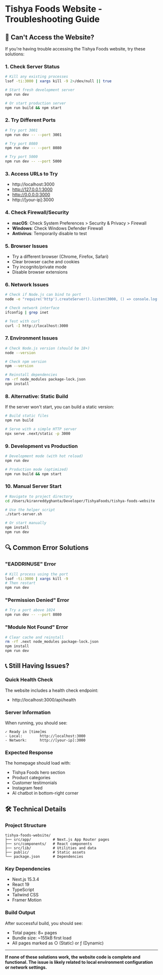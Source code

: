 # Tishya Foods Website - Troubleshooting Guide

## 🚨 **Can't Access the Website?**

If you're having trouble accessing the Tishya Foods website, try these solutions:

### **1. Check Server Status**
```bash
# Kill any existing processes
lsof -ti:3000 | xargs kill -9 2>/dev/null || true

# Start fresh development server
npm run dev

# Or start production server
npm run build && npm start
```

### **2. Try Different Ports**
```bash
# Try port 3001
npm run dev -- --port 3001

# Try port 8080
npm run dev -- --port 8080

# Try port 5000
npm run dev -- --port 5000
```

### **3. Access URLs to Try**
- http://localhost:3000
- http://127.0.0.1:3000
- http://0.0.0.0:3000
- http://[your-ip]:3000

### **4. Check Firewall/Security**
- **macOS**: Check System Preferences > Security & Privacy > Firewall
- **Windows**: Check Windows Defender Firewall
- **Antivirus**: Temporarily disable to test

### **5. Browser Issues**
- Try a different browser (Chrome, Firefox, Safari)
- Clear browser cache and cookies
- Try incognito/private mode
- Disable browser extensions

### **6. Network Issues**
```bash
# Check if Node.js can bind to port
node -e "require('http').createServer().listen(3000, () => console.log('Port 3000 OK'))"

# Check network interface
ifconfig | grep inet

# Test with curl
curl -I http://localhost:3000
```

### **7. Environment Issues**
```bash
# Check Node.js version (should be 18+)
node --version

# Check npm version
npm --version

# Reinstall dependencies
rm -rf node_modules package-lock.json
npm install
```

### **8. Alternative: Static Build**
If the server won't start, you can build a static version:
```bash
# Build static files
npm run build

# Serve with a simple HTTP server
npx serve .next/static -p 3000
```

### **9. Development vs Production**
```bash
# Development mode (with hot reload)
npm run dev

# Production mode (optimized)
npm run build && npm start
```

### **10. Manual Server Start**
```bash
# Navigate to project directory
cd /Users/kiranreddyghanta/Developer/TishyaFoods/tishya-foods-website

# Use the helper script
./start-server.sh

# Or start manually
npm install
npm run dev
```

## 🔍 **Common Error Solutions**

### **"EADDRINUSE" Error**
```bash
# Kill process using the port
lsof -ti:3000 | xargs kill -9
# Then restart
npm run dev
```

### **"Permission Denied" Error**
```bash
# Try a port above 1024
npm run dev -- --port 8080
```

### **"Module Not Found" Error**
```bash
# Clear cache and reinstall
rm -rf .next node_modules package-lock.json
npm install
npm run dev
```

## 📞 **Still Having Issues?**

### **Quick Health Check**
The website includes a health check endpoint:
- http://localhost:3000/api/health

### **Server Information**
When running, you should see:
```
✓ Ready in [time]ms
- Local:        http://localhost:3000
- Network:      http://[your-ip]:3000
```

### **Expected Response**
The homepage should load with:
- Tishya Foods hero section
- Product categories
- Customer testimonials
- Instagram feed
- AI chatbot in bottom-right corner

## 🛠️ **Technical Details**

### **Project Structure**
```
tishya-foods-website/
├── src/app/          # Next.js App Router pages
├── src/components/   # React components
├── src/lib/          # Utilities and data
├── public/           # Static assets
└── package.json      # Dependencies
```

### **Key Dependencies**
- Next.js 15.3.4
- React 19
- TypeScript
- Tailwind CSS
- Framer Motion

### **Build Output**
After successful build, you should see:
- Total pages: 8+ pages
- Bundle size: ~155kB first load
- All pages marked as ○ (Static) or ƒ (Dynamic)

---

**If none of these solutions work, the website code is complete and functional. The issue is likely related to local environment configuration or network settings.**